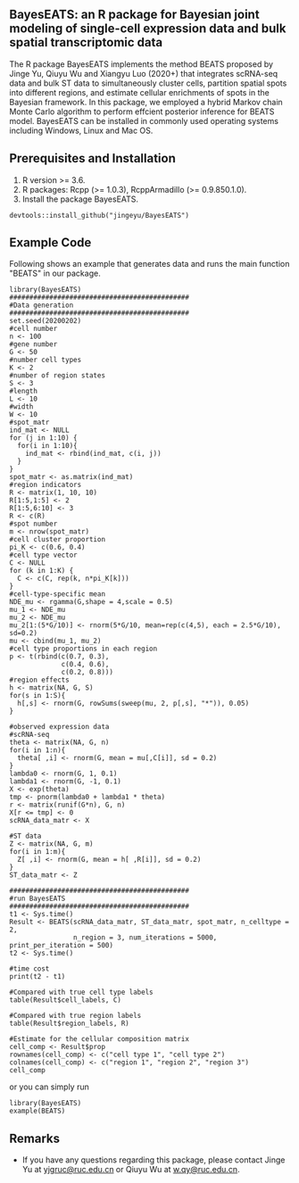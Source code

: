 ## BayesEATS: an R package for Bayesian joint modeling of single-cell expression data and bulk spatial transcriptomic data

The R package BayesEATS implements the method BEATS proposed by Jinge Yu, Qiuyu Wu and Xiangyu Luo (2020+) that integrates scRNA-seq data and bulk ST data to simultaneously cluster cells, partition spatial spots into different regions, and estimate cellular enrichments of spots in the Bayesian framework. In this package, we employed a hybrid Markov chain Monte Carlo algorithm to perform effcient posterior inference for BEATS model. BayesEATS can be installed in commonly used operating systems including Windows, Linux and Mac OS. 


## Prerequisites and Installation

1. R version >= 3.6.
2. R packages: Rcpp (>= 1.0.3), RcppArmadillo (>= 0.9.850.1.0).
3. Install the package BayesEATS.

```
devtools::install_github("jingeyu/BayesEATS")
```


## Example Code
Following shows an example that generates data and runs the main function "BEATS" in our package. 

``` {r, eval=FALSE}
library(BayesEATS)
#############################################
#Data generation
#############################################
set.seed(20200202)
#cell number
n <- 100
#gene number
G <- 50
#number cell types
K <- 2
#number of region states
S <- 3
#length
L <- 10
#width
W <- 10
#spot_matr
ind_mat <- NULL
for (j in 1:10) {
  for(i in 1:10){
    ind_mat <- rbind(ind_mat, c(i, j))
  }
}
spot_matr <- as.matrix(ind_mat)
#region indicators
R <- matrix(1, 10, 10)
R[1:5,1:5] <- 2
R[1:5,6:10] <- 3
R <- c(R)
#spot number
m <- nrow(spot_matr)
#cell cluster proportion
pi_K <- c(0.6, 0.4)
#cell type vector
C <- NULL
for (k in 1:K) {
  C <- c(C, rep(k, n*pi_K[k])) 
}
#cell-type-specific mean
NDE_mu <- rgamma(G,shape = 4,scale = 0.5)
mu_1 <- NDE_mu
mu_2 <- NDE_mu
mu_2[1:(5*G/10)] <- rnorm(5*G/10, mean=rep(c(4,5), each = 2.5*G/10), sd=0.2)
mu <- cbind(mu_1, mu_2)
#cell type proportions in each region
p <- t(rbind(c(0.7, 0.3),
             c(0.4, 0.6),
             c(0.2, 0.8)))
#region effects
h <- matrix(NA, G, S)
for(s in 1:S){
  h[,s] <- rnorm(G, rowSums(sweep(mu, 2, p[,s], "*")), 0.05)
}

#observed expression data 
#scRNA-seq
theta <- matrix(NA, G, n)
for(i in 1:n){
  theta[ ,i] <- rnorm(G, mean = mu[,C[i]], sd = 0.2)
}
lambda0 <- rnorm(G, 1, 0.1) 
lambda1 <- rnorm(G, -1, 0.1) 
X <- exp(theta)
tmp <- pnorm(lambda0 + lambda1 * theta)
r <- matrix(runif(G*n), G, n)
X[r <= tmp] <- 0
scRNA_data_matr <- X

#ST data
Z <- matrix(NA, G, m)    
for(i in 1:m){
  Z[ ,i] <- rnorm(G, mean = h[ ,R[i]], sd = 0.2)
}
ST_data_matr <- Z

#############################################
#run BayesEATS
#############################################
t1 <- Sys.time()
Result <- BEATS(scRNA_data_matr, ST_data_matr, spot_matr, n_celltype = 2,
                n_region = 3, num_iterations = 5000, print_per_iteration = 500)
t2 <- Sys.time()

#time cost
print(t2 - t1)

#Compared with true cell type labels
table(Result$cell_labels, C)

#Compared with true region labels
table(Result$region_labels, R)

#Estimate for the cellular composition matrix
cell_comp <- Result$prop
rownames(cell_comp) <- c("cell type 1", "cell type 2")
colnames(cell_comp) <- c("region 1", "region 2", "region 3")
cell_comp

```
 
or you can simply run
``` {r, eval=FALSE}
library(BayesEATS)
example(BEATS)
```

## Remarks
* If you have any questions regarding this package, please contact Jinge Yu at yjgruc@ruc.edu.cn or Qiuyu Wu at w.qy@ruc.edu.cn.

